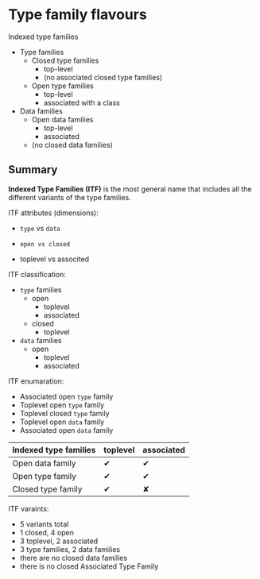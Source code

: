 # Type family flavours

Indexed type families
- Type families
  - Closed type families
    - top-level
    - (no associated closed type families)
  - Open type families
    - top-level
    - associated with a class
- Data families
  - Open data families
    - top-level
    - associated
  - (no closed data families)


## Summary

**Indexed Type Families (ITF)** is the most general name that includes all the different variants of the type families.

ITF attributes (dimensions):
-   `type` vs `data`
-     open vs closed
- toplevel vs associted

ITF classification:
- `type` families
  - open
    - toplevel
    - associated
  - closed
    - toplevel
- `data` families
  - open
    - toplevel
    - associated

ITF enumaration:
- Associated open `type` family
- Toplevel   open `type` family
- Toplevel closed `type` family
- Toplevel   open `data` family
- Associated open `data` family


Indexed type families | toplevel | associated
----------------------|----------|------------
Open   data family    |   ✔      |   ✔
Open   type family    |   ✔      |   ✔
Closed type family    |   ✔      |   ✘


ITF varaints:
- 5 variants total
- 1 closed, 4 open
- 3 toplevel, 2 associated
- 3 type families, 2 data families
- there are no closed data families
- there is no closed Associated Type Family

